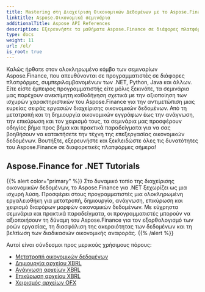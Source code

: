 ```yaml
---
title: Mastering στη Διαχείριση Οικονομικών Δεδομένων με το Aspose.Finance
linktitle: Aspose.Οικονομικά σεμινάρια
additionalTitle: Aspose API References
description: Εξερευνήστε τα μαθήματα Aspose.Finance σε διάφορες πλατφόρμες (.NET, Python κ.λπ.) για να κατακτήσετε τη διαχείριση οικονομικών δεδομένων χωρίς κόπο.
type: docs
weight: 11
url: /el/
is_root: true
---
```


Καλώς ήρθατε στον ολοκληρωμένο κόμβο των σεμιναρίων Aspose.Finance, που απευθύνονται σε προγραμματιστές σε διάφορες πλατφόρμες, συμπεριλαμβανομένων των .NET, Python, Java και άλλων. Είτε είστε έμπειρος προγραμματιστής είτε μόλις ξεκινάτε, τα σεμινάρια μας παρέχουν ανεκτίμητη καθοδήγηση σχετικά με την αξιοποίηση των ισχυρών χαρακτηριστικών του Aspose.Finance για την αντιμετώπιση μιας ευρείας σειράς εργασιών διαχείρισης οικονομικών δεδομένων. Από τη μετατροπή και τη δημιουργία οικονομικών εγγράφων έως την ανάγνωση, την επικύρωση και τον χειρισμό τους, τα σεμινάρια μας προσφέρουν οδηγίες βήμα προς βήμα και πρακτικά παραδείγματα για να σας βοηθήσουν να κατακτήσετε την τέχνη της επεξεργασίας οικονομικών δεδομένων. Βουτήξτε, εξερευνήστε και ξεκλειδώστε όλες τις δυνατότητες του Aspose.Finance σε διαφορετικές πλατφόρμες σήμερα!

## Aspose.Finance for .NET Tutorials
{{% alert color="primary" %}}
Στο δυναμικό τοπίο της διαχείρισης οικονομικών δεδομένων, το Aspose.Finance για .NET ξεχωρίζει ως μια ισχυρή λύση. Προσφέρει στους προγραμματιστές μια ολοκληρωμένη εργαλειοθήκη για μετατροπή, δημιουργία, ανάγνωση, επικύρωση και χειρισμό διαφόρων μορφών οικονομικών δεδομένων. Με εύχρηστα σεμινάρια και πρακτικά παραδείγματα, οι προγραμματιστές μπορούν να αξιοποιήσουν τη δύναμη του Aspose.Finance για τον εξορθολογισμό των ροών εργασίας, τη διασφάλιση της ακεραιότητας των δεδομένων και τη βελτίωση των διαδικασιών οικονομικής αναφοράς.
{{% /alert %}}

Αυτοί είναι σύνδεσμοι προς μερικούς χρήσιμους πόρους:
 
- [Μετατροπή οικονομικών δεδομένων](./net/financial-data-conversion/)
- [Δημιουργία αρχείου XBRL](./net/xbrl-file-creation/)
- [Ανάγνωση αρχείων XBRL](./net/xbrl-file-reading/)
- [Επικύρωση αρχείου XBRL](./net/xbrl-file-validation/)
- [Χειρισμός αρχείων OFX](./net/ofx-file-manipulation/)